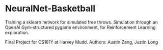 # NeuralNet-Basketball
Training a sklearn network for simulated free throws. Simulation through an OpenAI Gym-structured pygame environment, for Reinforcement Learning exploration.

Final Project for CS181Y at Harvey Mudd. Authors: Austin Zang, Justin Long

